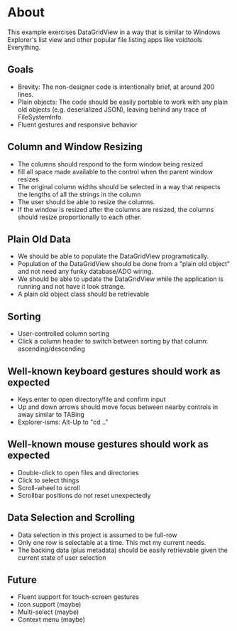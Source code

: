 ﻿# About
This example exercises DataGridView in a way that is similar to Windows Explorer's list view and other popular file listing apps like voidtools Everything.

## Goals
- Brevity: The non-designer code is intentionally brief, at around 200 lines.
- Plain objects: The code should be easily portable to work with any plain old objects (e.g. deserialized JSON), leaving behind any trace of FileSystemInfo.
- Fluent gestures and responsive behavior

## Column and Window Resizing
- The columns should respond to the form window being resized
- fill all space made available to the control when the parent window resizes
- The original column widths should be selected in a way that respects the lengths of all the strings in the column
- The user should be able to resize the columns.
- If the window is resized after the columns are resized, the columns should resize proportionally to each other.

## Plain Old Data
- We should be able to populate the DataGridView programatically.
- Population of the DataGridView should be done from a "plain old object" and not need any funky database/ADO wiring.
- We should be able to update the DataGridView while the application is running and not have it look strange.
- A plain old object class should be retrievable

## Sorting
- User-controlled column sorting
- Click a column header to switch between sorting by that column: ascending/descending

## Well-known keyboard gestures should work as expected
- Keys.enter to open directory/file and confirm input
- Up and down arrows should move focus between nearby controls in away similar to TABing
- Explorer-isms: Alt-Up to "cd .."

## Well-known mouse gestures should work as expected
- Double-click to open files and directories
- Click to select things
- Scroll-wheel to scroll
- Scrollbar positions do not reset unexpectedly

## Data Selection and Scrolling
- Data selection in this project is assumed to be full-row
- Only one row is selectable at a time. This met my current needs.
- The backing data (plus metadata) should be easily retrievable given the current state of user selection

## Future
- Fluent support for touch-screen gestures
- Icon support (maybe)
- Multi-select (maybe)
- Context menu (maybe)